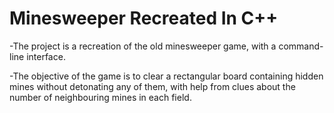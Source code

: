 # Minesweeper Recreated In C++

-The project is a recreation of the old minesweeper game, with a command-line interface.

-The objective of the game is to clear a rectangular board containing hidden mines without detonating any of them, with help from clues about the number of neighbouring mines in each field.
